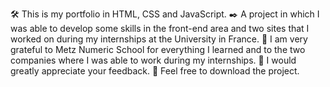🛠️ This is my portfolio in HTML, CSS and JavaScript.
✒️ A project in which I was able to develop some skills in the front-end area and two sites that I worked on during my internships at the University in France.
🙌 I am very grateful to Metz Numeric School for everything I learned and to the two companies where I was able to work during my internships.
🎁 I would greatly appreciate your feedback.
🙏 Feel free to download the project.
